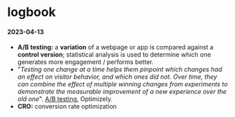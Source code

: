 # logbook

#### 2023-04-13
- **A/B testing:** a **variation** of a webpage or app is compared against a **control version**; statistical analysis is used to determine which one generates more engagement / performs better.
- "*Testing one change at a time helps them pinpoint which changes had an effect on visitor behavior, and which ones did not. Over time, they can combine the effect of multiple winning changes from experiments to demonstrate the measurable improvement of a new experience over the old one*". [A/B testing](https://www.optimizely.com/optimization-glossary/ab-testing/), Optimizely.
- **CRO:** conversion rate optimization
